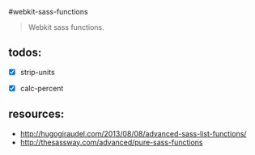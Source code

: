 #webkit-sass-functions
> Webkit sass functions.

## todos:
- [x] strip-units
- [x] calc-percent


## resources:
+ http://hugogiraudel.com/2013/08/08/advanced-sass-list-functions/
+ http://thesassway.com/advanced/pure-sass-functions
